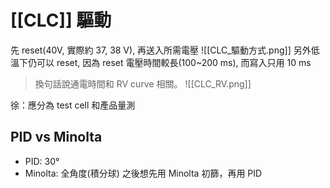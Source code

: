 # [[CLC]] 驅動
先 reset(40V, 實際約 37, 38 V), 再送入所需電壓
![[CLC_驅動方式.png]]
另外低溫下仍可以 reset, 因為 reset 電壓時間較長(100~200 ms), 而寫入只用 10 ms
> 換句話說通電時間和 RV curve 相關。
![[CLC_RV.png]]

徐：應分為 test cell 和產品量測

## PID vs Minolta
- PID: 30°
- Minolta: 全角度(積分球)
之後想先用 Minolta 初篩，再用 PID